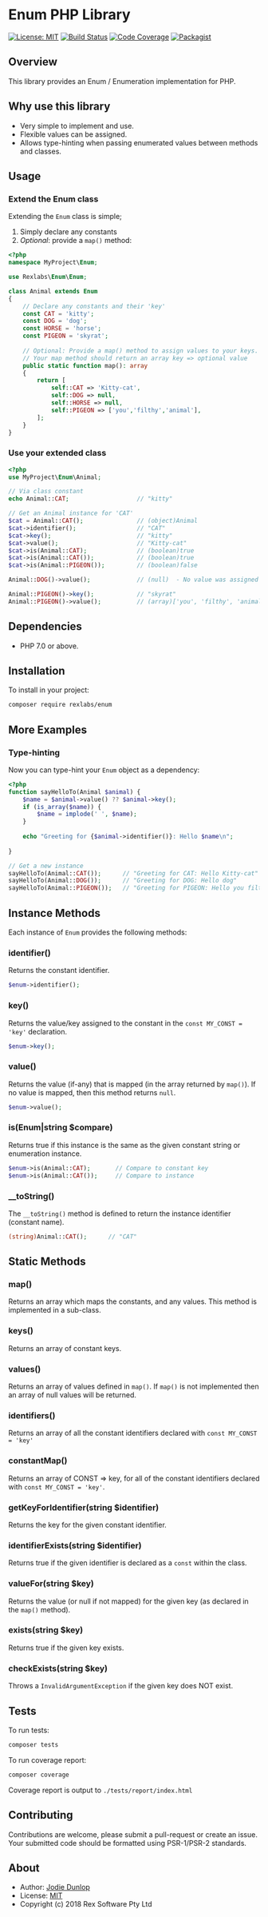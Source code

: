# Enum PHP Library

[![License: MIT](https://img.shields.io/badge/License-MIT-green.svg)](https://opensource.org/licenses/MIT)
[![Build Status](https://travis-ci.org/rexlabsio/enum-php.svg?branch=master)](https://travis-ci.org/rexlabsio/enum-php)
[![Code Coverage](https://scrutinizer-ci.com/g/rexlabsio/enum-php/badges/coverage.png?b=master)](https://scrutinizer-ci.com/g/rexlabsio/enum-php/?branch=master)
[![Packagist](https://img.shields.io/packagist/v/rexlabs/enum.svg)](https://packagist.org/packages/rexlabs/enum)


## Overview

This library provides an Enum / Enumeration implementation for PHP.

## Why use this library

* Very simple to implement and use.
* Flexible values can be assigned.
* Allows type-hinting when passing enumerated values between methods and classes.

## Usage

### Extend the Enum class

Extending the `Enum` class is simple;

1. Simply declare any constants
2. *Optional*: provide a `map()` method:

```php
<?php
namespace MyProject\Enum;

use Rexlabs\Enum\Enum;

class Animal extends Enum
{
    // Declare any constants and their 'key'
    const CAT = 'kitty';
    const DOG = 'dog';
    const HORSE = 'horse';
    const PIGEON = 'skyrat';
    
    // Optional: Provide a map() method to assign values to your keys.
    // Your map method should return an array key => optional value
    public static function map(): array
    {
        return [
            self::CAT => 'Kitty-cat',       
            self::DOG => null,
            self::HORSE => null,
            self::PIGEON => ['you','filthy','animal'],
        ];
    }
}
```

### Use your extended class

```php
<?php
use MyProject\Enum\Animal;

// Via class constant
echo Animal::CAT;                   // "kitty"

// Get an Animal instance for 'CAT'
$cat = Animal::CAT();               // (object)Animal
$cat->identifier();                 // "CAT"  
$cat->key();                        // "kitty"
$cat->value();                      // "Kitty-cat"
$cat->is(Animal::CAT);              // (boolean)true
$cat->is(Animal::CAT());            // (boolean)true
$cat->is(Animal::PIGEON());         // (boolean)false

Animal::DOG()->value();             // (null)  - No value was assigned in map()

Animal::PIGEON()->key();            // "skyrat"
Animal::PIGEON()->value();          // (array)['you', 'filthy', 'animal']
```

## Dependencies

- PHP 7.0 or above.

## Installation

To install in your project:

```bash
composer require rexlabs/enum
```

## More Examples


### Type-hinting

Now you can type-hint your `Enum` object as a dependency:

```php
<?php
function sayHelloTo(Animal $animal) {
    $name = $animal->value() ?? $animal->key();
    if (is_array($name)) {
        $name = implode(' ', $name);
    }
    
    echo "Greeting for {$animal->identifier()}: Hello $name\n";
   
}

// Get a new instance
sayHelloTo(Animal::CAT());      // "Greeting for CAT: Hello Kitty-cat"
sayHelloTo(Animal::DOG());      // "Greeting for DOG: Hello dog" 
sayHelloTo(Animal::PIGEON());   // "Greeting for PIGEON: Hello you filthy animal" 
```


## Instance Methods

Each instance of `Enum` provides the following methods:

### identifier()

Returns the constant identifier.

```php
$enum->identifier();
```

### key()

Returns the value/key assigned to the constant in the `const MY_CONST = 'key'` declaration.

```php
$enum->key();
```

### value()

Returns the value (if-any) that is mapped (in the array returned by `map()`).
If no value is mapped, then this method returns `null`.

```php
$enum->value();
```

### is(Enum|string $compare)

Returns true if this instance is the same as the given constant string or enumeration instance.

```php
$enum->is(Animal::CAT);       // Compare to constant key
$enum->is(Animal::CAT());     // Compare to instance
```

### __toString()

The `__toString()` method is defined to return the instance identifier (constant name).

```php
(string)Animal::CAT();      // "CAT"
```


## Static Methods

### map()

Returns an array which maps the constants, and any values.  This method is implemented in a sub-class.

### keys()

Returns an array of constant keys.

### values()

Returns an array of values defined in `map()`. If `map()` is not implemented then an array of null values will
be returned.

### identifiers()

Returns an array of all the constant identifiers declared with `const MY_CONST = 'key'`

### constantMap()

Returns an array of CONST => key, for all of the constant identifiers declared with `const MY_CONST = 'key'`.

### getKeyForIdentifier(string $identifier)

Returns the key for the given constant identifier.

### identifierExists(string $identifier)

Returns true if the given identifier is declared as a `const` within the class.

### valueFor(string $key)

Returns the value (or null if not mapped) for the given key (as declared in the `map()` method).

### exists(string $key)

Returns true if the given key exists.

### checkExists(string $key)

Throws a `InvalidArgumentException` if the given key does NOT exist.

## Tests

To run tests:
```bash
composer tests
```

To run coverage report:
```bash
composer coverage
```
Coverage report is output to `./tests/report/index.html`

## Contributing

Contributions are welcome, please submit a pull-request or create an issue.
Your submitted code should be formatted using PSR-1/PSR-2 standards.

## About

- Author: [Jodie Dunlop](https://github.com/jodiedunlop)
- License: [MIT](LICENSE)
- Copyright (c) 2018 Rex Software Pty Ltd
